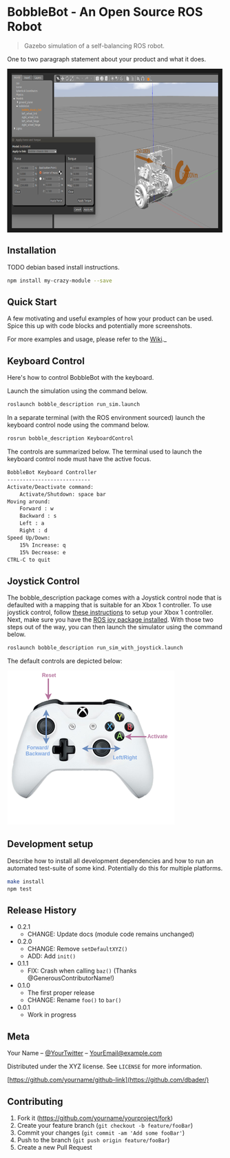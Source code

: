 # BobbleBot - An Open Source ROS Robot
> Gazebo simulation of a self-balancing ROS robot.

One to two paragraph statement about your product and what it does.

<a href="http://www.youtube.com/watch?feature=player_embedded&v=hS7kfhN-8V8
" target="_blank"><img align="center" src="imgs/BobbleBotGazebo.png" 
alt="BobbleBot Simulation" width="480" height="360" border="10" /></a>

## Installation

TODO debian based install instructions.

```sh
npm install my-crazy-module --save
```

## Quick Start

A few motivating and useful examples of how your product can be used. Spice this up with code 
blocks and potentially more screenshots.

For more examples and usage, please refer to the [Wiki][wiki]._

## Keyboard Control
Here's how to control BobbleBot with the keyboard.

Launch the simulation using the command below.
```sh
roslaunch bobble_description run_sim.launch
```

In a separate terminal (with the ROS environment sourced) launch the keyboard control node using the 
command below.
```sh
rosrun bobble_description KeyboardControl
```

The controls are summarized below. The terminal used to launch the keyboard control node must 
have the active focus.
```sh
BobbleBot Keyboard Controller
---------------------------
Activate/Deactivate command:
    Activate/Shutdown: space bar
Moving around:
    Forward : w
    Backward : s
    Left : a
    Right : d
Speed Up/Down: 
    15% Increase: q
    15% Decrease: e
CTRL-C to quit
```

## Joystick Control
The bobble_description package comes with a Joystick control node that is defaulted with a mapping 
that is suitable for an Xbox 1 controller. To use joystick control, follow 
[these instructions](https://www.maketecheasier.com/set-up-xbox-one-controller-ubuntu/) 
to setup your Xbox 1 controller. Next, make sure you have the [ROS joy package installed](http://wiki.ros.org/joy). 
With those two steps out of the way, you can then launch the simulator using the command below.

```sh
roslaunch bobble_description run_sim_with_joystick.launch
```

The default controls are depicted below:

![Joystick Controls](imgs/JoystickControls.png)


## Development setup

Describe how to install all development dependencies and how to run an automated test-suite of some kind. Potentially do this for multiple platforms.

```sh
make install
npm test
```

## Release History

* 0.2.1
    * CHANGE: Update docs (module code remains unchanged)
* 0.2.0
    * CHANGE: Remove `setDefaultXYZ()`
    * ADD: Add `init()`
* 0.1.1
    * FIX: Crash when calling `baz()` (Thanks @GenerousContributorName!)
* 0.1.0
    * The first proper release
    * CHANGE: Rename `foo()` to `bar()`
* 0.0.1
    * Work in progress

## Meta

Your Name – [@YourTwitter](https://twitter.com/dbader_org) – YourEmail@example.com

Distributed under the XYZ license. See ``LICENSE`` for more information.

[https://github.com/yourname/github-link](https://github.com/dbader/)

## Contributing

1. Fork it (<https://github.com/yourname/yourproject/fork>)
2. Create your feature branch (`git checkout -b feature/fooBar`)
3. Commit your changes (`git commit -am 'Add some fooBar'`)
4. Push to the branch (`git push origin feature/fooBar`)
5. Create a new Pull Request

<!-- Markdown link & img dfn's -->
[npm-image]: https://img.shields.io/npm/v/datadog-metrics.svg?style=flat-square
[npm-url]: https://npmjs.org/package/datadog-metrics
[npm-downloads]: https://img.shields.io/npm/dm/datadog-metrics.svg?style=flat-square
[travis-image]: https://img.shields.io/travis/dbader/node-datadog-metrics/master.svg?style=flat-square
[travis-url]: https://travis-ci.org/dbader/node-datadog-metrics
[wiki]: https://github.com/yourname/yourproject/wiki
